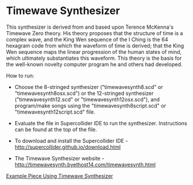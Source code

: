 # Timewave Synthesizer
This synthesizer is derived from and based upon Terence McKenna's Timewave Zero theory. His theory proposes that the structure of time is a complex wave, and the King Wen sequence of the I Ching is the 64 hexagram code from which the waveform of time is derived; that the King Wen sequence maps the linear progression of the human states of mind, which ultimately substantiates this waveform. This theory is the basis for the well-known novelty computer program he and others had developed.

How to run:

- Choose the 8-stringed synthesizer ("timewavesynth8.scd" or "timewavesynth8osx.scd") or the 12-stringed synthesizer ("timewavesynth12.scd" or "timewavesynth12osx.scd"), and program/make songs using the "timewavesynth8script.scd" or "timewavesynth12script.scd" file.

- Evaluate the file in Supercollider IDE to run the synthesizer. Instructions can be found at the top of the file.

- To download and install the Supercollider IDE - http://supercollider.github.io/download.html

- The Timewave Synthesizer website - http://timewavesynth.byethost14.com/timewavesynth.html


[Example Piece Using Timewave Synthesizer](https://www.youtube.com/watch?v=Nl_1iM6vb7I)

